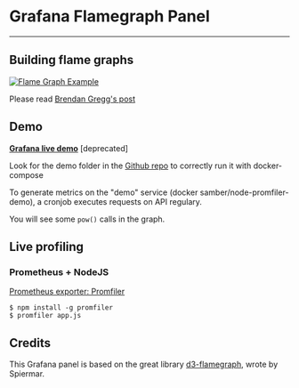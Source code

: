 # Grafana Flamegraph Panel
---

## Building flame graphs

[![Flame Graph Example](https://media.giphy.com/media/l41JMjBaxrZw1bqpi/giphy.gif)](http://spiermar.github.io/d3-flame-graph/)

Please read [Brendan Gregg's post](http://www.brendangregg.com/flamegraphs.html)

## Demo
**[Grafana live demo](http://grafana.flamegraph.samuel-berthe.fr/d/000000001/demo-flamegraph?orgId=1)** [deprecated]

Look for the demo folder in the [Github repo](github.com/bhaskarsuper9000/grafana-flamegraph-panel) to correctly run it with docker-compose

To generate metrics on the "demo" service (docker samber/node-promfiler-demo), a cronjob executes requests on API regulary.

You will see some `pow()` calls in the graph.

## Live profiling

### Prometheus + NodeJS

[Prometheus exporter: Promfiler](github.com/samber/node-promfiler)

```
$ npm install -g promfiler
$ promfiler app.js
```

## Credits

This Grafana panel is based on the great library [d3-flamegraph](https://github.com/spiermar/d3-flame-graph), wrote by Spiermar.
